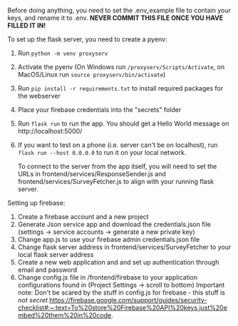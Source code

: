 Before doing anything, you need to set the .env_example file to contain your keys, and rename it to .env. **NEVER COMMIT THIS FILE ONCE YOU HAVE FILLED IT IN!**

To set up the flask server, you need to create a pyenv:

1. Run `python -m venv proxyserv`
2. Activate the pyenv (On Windows run `/proxyserv/Scripts/Activate`, on MacOS/Linux run `source proxyserv/bin/activate`)
3. Run `pip install -r requirements.txt` to install required packages for the webserver
4. Place your firebase credentials into the "secrets" folder
5. Run `flask run` to run the app. You should get a Hello World message on http://localhost:5000/
6. If you want to test on a phone (i.e. server can't be on localhost), run `flask run --host 0.0.0.0` to run it on your local network.

      To connect to the server from the app itself, you will need to set the URLs in frontend/services/ResponseSender.js and frontend/services/SurveyFetcher.js to align with your running flask server.

Setting up firebase:

1. Create a firebase account and a new project
2. Generate Json service app and download the credentials.json file (settings -> service accounts -> generate a new private key)
3. Change app.js to use your firebase admin credentials.json file
4. Change flask server address in frontend/services/SurveyFetcher to your local flask server address
5. Create a new web application and and set up authentication through email and password
6. Change config.js file in /frontend/firebase to your application configurations found in (Project Settings -> scroll to bottom)
   Important note: Don't be scared by the stuff in config.js for firebase - this stuff is _not secret_ https://firebase.google.com/support/guides/security-checklist#:~:text=To%20store%20Firebase%20API%20keys,just%20embed%20them%20in%20code.
